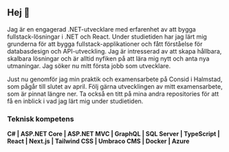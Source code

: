 ## Hej 👋

Jag är en engagerad .NET-utvecklare med erfarenhet av att bygga fullstack-lösningar i .NET och React. Under studietiden har jag lärt mig grunderna för att bygga fullstack-applikationer och fått förståelse för databasdesign och API-utveckling. Jag är intresserad av att skapa hållbara, skalbara lösningar och är alltid nyfiken på att lära mig nytt och anta nya utmaningar. Jag söker nu mitt första jobb som utvecklare.

Just nu genomför jag min praktik och examensarbete på Consid i Halmstad, som pågår till slutet av april. Följ gärna utvecklingen av mitt examensarbete, som är pinnat längre ner. Ta också en titt på mina andra repositories för att få en inblick i vad jag lärt mig under studietiden.

### Teknisk kompetens
**C# | ASP.NET Core | ASP.NET MVC | GraphQL | SQL Server | TypeScript | React | Next.js | Tailwind CSS | Umbraco CMS | Docker | Azure**

<!--
**MisimoM/MisimoM** is a ✨ _special_ ✨ repository because its `README.md` (this file) appears on your GitHub profile.

Here are some ideas to get you started:

- 🔭 I’m currently working on ...
- 🌱 I’m currently learning ...
- 👯 I’m looking to collaborate on ...
- 🤔 I’m looking for help with ...
- 💬 Ask me about ...
- 📫 How to reach me: ...
- 😄 Pronouns: ...
- ⚡ Fun fact: ...
-->

